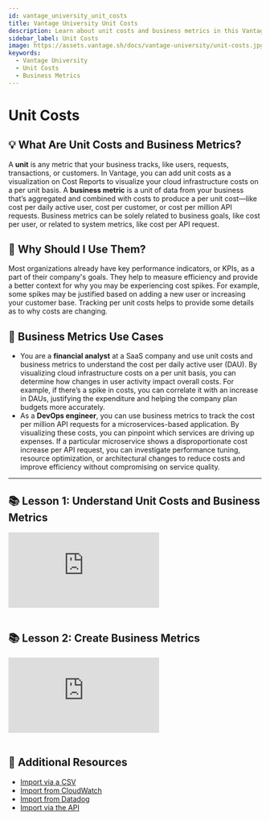```yaml
---
id: vantage_university_unit_costs
title: Vantage University Unit Costs
description: Learn about unit costs and business metrics in this Vantage University section.
sidebar_label: Unit Costs
image: https://assets.vantage.sh/docs/vantage-university/unit-costs.jpg
keywords:
  - Vantage University
  - Unit Costs
  - Business Metrics
---
```


# Unit Costs

## 💡 What Are Unit Costs and Business Metrics?

A **unit** is any metric that your business tracks, like users, requests, transactions, or customers. In Vantage, you can add unit costs as a visualization on Cost Reports to visualize your cloud infrastructure costs on a per unit basis. A **business metric** is a unit of data from your business that’s aggregated and combined with costs to produce a per unit cost—like cost per daily active user, cost per customer, or cost per million API requests. Business metrics can be solely related to business goals, like cost per user, or related to system metrics, like cost per API request.

## 💭 Why Should I Use Them?

Most organizations already have key performance indicators, or KPIs, as a part of their company's goals. They help to measure efficiency and provide a better context for why you may be experiencing cost spikes. For example, some spikes may be justified based on adding a new user or increasing your customer base. Tracking per unit costs helps to provide some details as to why costs are changing.

## 📝 Business Metrics Use Cases

- You are a **financial analyst** at a SaaS company and use unit costs and business metrics to understand the cost per daily active user (DAU). By visualizing cloud infrastructure costs on a per unit basis, you can determine how changes in user activity impact overall costs. For example, if there’s a spike in costs, you can correlate it with an increase in DAUs, justifying the expenditure and helping the company plan budgets more accurately.
- As a **DevOps engineer**, you can use business metrics to track the cost per million API requests for a microservices-based application. By visualizing these costs, you can pinpoint which services are driving up expenses. If a particular microservice shows a disproportionate cost increase per API request, you can investigate performance tuning, resource optimization, or architectural changes to reduce costs and improve efficiency without compromising on service quality.

---

## 📚 Lesson 1: Understand Unit Costs and Business Metrics

<div style={{ position: 'relative', paddingBottom: '56.25%', height: 0 }}>
    <iframe src="https://www.loom.com/embed/05b68da78f7c4d6ca376850956f2e820" frameborder="0" webkitallowfullscreen="true" mozallowfullscreen="true" allowfullscreen="true" style={{ position: 'absolute', top: 0, left: 0, width: '100%', height: '100%', borderRadius: '10px' }}></iframe>
</div><br/>

## 📚 Lesson 2: Create Business Metrics

<div style={{ position: 'relative', paddingBottom: '56.25%', height: 0 }}>
    <iframe src="https://www.loom.com/embed/7ff67d5eb1da4e528685b4ca3d72768e" frameborder="0" webkitallowfullscreen="true" mozallowfullscreen="true" allowfullscreen="true" style={{ position: 'absolute', top: 0, left: 0, width: '100%', height: '100%', borderRadius: '10px' }}></iframe>
</div><br/>

## 📖 Additional Resources

- [Import via a CSV](/per_unit_costs/#importing-from-a-csv)
- [Import from CloudWatch](/per_unit_costs/#importing-from-cloudwatch)
- [Import from Datadog](/per_unit_costs/#importing-from-datadog)
- [Import via the API](/per_unit_costs/#import-api)